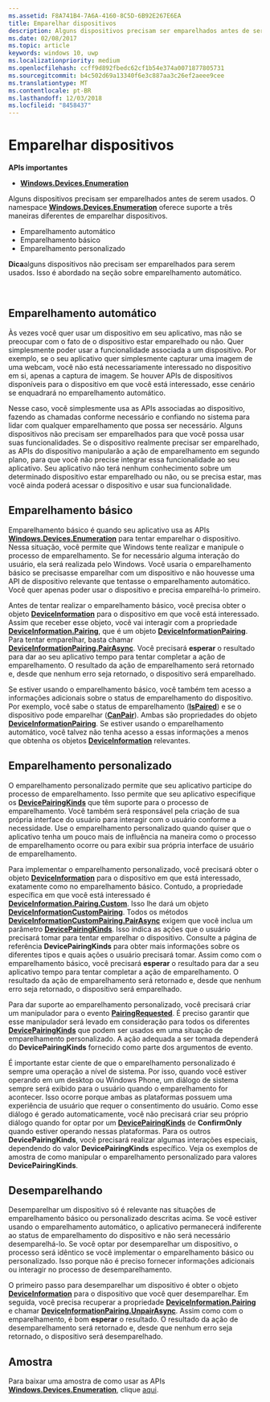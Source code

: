 ```yaml
---
ms.assetid: F8A741B4-7A6A-4160-8C5D-6B92E267E6EA
title: Emparelhar dispositivos
description: Alguns dispositivos precisam ser emparelhados antes de serem usados. O namespace Windows.Devices.Enumeration oferece suporte a três maneiras diferentes de emparelhar dispositivos.
ms.date: 02/08/2017
ms.topic: article
keywords: windows 10, uwp
ms.localizationpriority: medium
ms.openlocfilehash: ccff9d892fbedc62cf1b54e374a0071877805731
ms.sourcegitcommit: b4c502d69a13340f6e3c887aa3c26ef2aeee9cee
ms.translationtype: MT
ms.contentlocale: pt-BR
ms.lasthandoff: 12/03/2018
ms.locfileid: "8458437"
---
```

# <a name="pair-devices"></a>Emparelhar dispositivos



**APIs importantes**

- [**Windows.Devices.Enumeration**](https://docs.microsoft.com/en-us/uwp/api/Windows.Devices.Enumeration)

Alguns dispositivos precisam ser emparelhados antes de serem usados. O namespace [**Windows.Devices.Enumeration**](https://msdn.microsoft.com/library/windows/apps/BR225459) oferece suporte a três maneiras diferentes de emparelhar dispositivos.

-   Emparelhamento automático
-   Emparelhamento básico
-   Emparelhamento personalizado

**Dica**alguns dispositivos não precisam ser emparelhados para serem usados. Isso é abordado na seção sobre emparelhamento automático.

 

## <a name="automatic-pairing"></a>Emparelhamento automático


Às vezes você quer usar um dispositivo em seu aplicativo, mas não se preocupar com o fato de o dispositivo estar emparelhado ou não. Quer simplesmente poder usar a funcionalidade associada a um dispositivo. Por exemplo, se o seu aplicativo quer simplesmente capturar uma imagem de uma webcam, você não está necessariamente interessado no dispositivo em si, apenas a captura de imagem. Se houver APIs de dispositivos disponíveis para o dispositivo em que você está interessado, esse cenário se enquadrará no emparelhamento automático.

Nesse caso, você simplesmente usa as APIs associadas ao dispositivo, fazendo as chamadas conforme necessário e confiando no sistema para lidar com qualquer emparelhamento que possa ser necessário. Alguns dispositivos não precisam ser emparelhados para que você possa usar suas funcionalidades. Se o dispositivo realmente precisar ser emparelhado, as APIs do dispositivo manipularão a ação de emparelhamento em segundo plano, para que você não precise integrar essa funcionalidade ao seu aplicativo. Seu aplicativo não terá nenhum conhecimento sobre um determinado dispositivo estar emparelhado ou não, ou se precisa estar, mas você ainda poderá acessar o dispositivo e usar sua funcionalidade.

## <a name="basic-pairing"></a>Emparelhamento básico


Emparelhamento básico é quando seu aplicativo usa as APIs [**Windows.Devices.Enumeration**](https://msdn.microsoft.com/library/windows/apps/BR225459) para tentar emparelhar o dispositivo. Nessa situação, você permite que Windows tente realizar e manipule o processo de emparelhamento. Se for necessário alguma interação do usuário, ela será realizada pelo Windows. Você usaria o emparelhamento básico se precisasse emparelhar com um dispositivo e não houvesse uma API de dispositivo relevante que tentasse o emparelhamento automático. Você quer apenas poder usar o dispositivo e precisa emparelhá-lo primeiro.

Antes de tentar realizar o emparelhamento básico, você precisa obter o objeto [**DeviceInformation**](https://msdn.microsoft.com/library/windows/apps/BR225393) para o dispositivo em que você está interessado. Assim que receber esse objeto, você vai interagir com a propriedade [**DeviceInformation.Pairing**](https://msdn.microsoft.com/library/windows/apps/windows.devices.enumeration.deviceinformation.pairing.aspx), que é um objeto [**DeviceInformationPairing**](https://msdn.microsoft.com/library/windows/apps/windows.devices.enumeration.deviceinformation.pairing.aspx). Para tentar emparelhar, basta chamar [**DeviceInformationPairing.PairAsync**](https://msdn.microsoft.com/library/windows/apps/mt608800). Você precisará **esperar** o resultado para dar ao seu aplicativo tempo para tentar completar a ação de emparelhamento. O resultado da ação de emparelhamento será retornado e, desde que nenhum erro seja retornado, o dispositivo será emparelhado.

Se estiver usando o emparelhamento básico, você também tem acesso a informações adicionais sobre o status de emparelhamento do dispositivo. Por exemplo, você sabe o status de emparelhamento ([**IsPaired**](https://docs.microsoft.com/en-us/uwp/api/Windows.Devices.Enumeration.DeviceInformationPairing.IsPaired)) e se o dispositivo pode emparelhar ([**CanPair**](https://docs.microsoft.com/en-us/uwp/api/Windows.Devices.Enumeration.DeviceInformationPairing.CanPair)). Ambas são propriedades do objeto [**DeviceInformationPairing**](https://msdn.microsoft.com/library/windows/apps/windows.devices.enumeration.deviceinformation.pairing.aspx). Se estiver usando o emparelhamento automático, você talvez não tenha acesso a essas informações a menos que obtenha os objetos [**DeviceInformation**](https://msdn.microsoft.com/library/windows/apps/BR225393) relevantes.

## <a name="custom-pairing"></a>Emparelhamento personalizado


O emparelhamento personalizado permite que seu aplicativo participe do processo de emparelhamento. Isso permite que seu aplicativo especifique os [**DevicePairingKinds**](https://msdn.microsoft.com/library/windows/apps/Mt608808) que têm suporte para o processo de emparelhamento. Você também será responsável pela criação de sua própria interface do usuário para interagir com o usuário conforme a necessidade. Use o emparelhamento personalizado quando quiser que o aplicativo tenha um pouco mais de influência na maneira como o processo de emparelhamento ocorre ou para exibir sua própria interface de usuário de emparelhamento.

Para implementar o emparelhamento personalizado, você precisará obter o objeto [**DeviceInformation**](https://msdn.microsoft.com/library/windows/apps/BR225393) para o dispositivo em que está interessado, exatamente como no emparelhamento básico. Contudo, a propriedade específica em que você está interessado é [**DeviceInformation.Pairing.Custom**](https://msdn.microsoft.com/library/windows/apps/windows.devices.enumeration.deviceinformationpairing.custom.aspx). Isso lhe dará um objeto [**DeviceInformationCustomPairing**](https://msdn.microsoft.com/library/windows/apps/windows.devices.enumeration.deviceinformationcustompairing.aspx). Todos os métodos [**DeviceInformationCustomPairing.PairAsync**](https://msdn.microsoft.com/library/windows/apps/windows.devices.enumeration.deviceinformationcustompairing.pairasync.aspx) exigem que você inclua um parâmetro [**DevicePairingKinds**](https://msdn.microsoft.com/library/windows/apps/Mt608808). Isso indica as ações que o usuário precisará tomar para tentar emparelhar o dispositivo. Consulte a página de referência **DevicePairingKinds** para obter mais informações sobre os diferentes tipos e quais ações o usuário precisará tomar. Assim como com o emparelhamento básico, você precisará **esperar** o resultado para dar a seu aplicativo tempo para tentar completar a ação de emparelhamento. O resultado da ação de emparelhamento será retornado e, desde que nenhum erro seja retornado, o dispositivo será emparelhado.

Para dar suporte ao emparelhamento personalizado, você precisará criar um manipulador para o evento [**PairingRequested**](https://msdn.microsoft.com/library/windows/apps/windows.devices.enumeration.deviceinformationcustompairing.pairingrequested.aspx). É preciso garantir que esse manipulador será levado em consideração para todos os diferentes [**DevicePairingKinds**](https://msdn.microsoft.com/library/windows/apps/Mt608808) que podem ser usados em uma situação de emparelhamento personalizado. A ação adequada a ser tomada dependerá do **DevicePairingKinds** fornecido como parte dos argumentos de evento.

É importante estar ciente de que o emparelhamento personalizado é sempre uma operação a nível de sistema. Por isso, quando você estiver operando em um desktop ou Windows Phone, um diálogo de sistema sempre será exibido para o usuário quando o emparelhamento for acontecer. Isso ocorre porque ambas as plataformas possuem uma experiência de usuário que requer o consentimento do usuário. Como esse diálogo é gerado automaticamente, você não precisará criar seu próprio diálogo quando for optar por um [**DevicePairingKinds**](https://msdn.microsoft.com/library/windows/apps/Mt608808) de **ConfirmOnly** quando estiver operando nessas plataformas. Para os outros **DevicePairingKinds**, você precisará realizar algumas interações especiais, dependendo do valor **DevicePairingKinds** específico. Veja os exemplos de amostra de como manipular o emparelhamento personalizado para valores **DevicePairingKinds**.

## <a name="unpairing"></a>Desemparelhando


Desemparelhar um dispositivo só é relevante nas situações de emparelhamento básico ou personalizado descritas acima. Se você estiver usando o emparelhamento automático, o aplicativo permanecerá indiferente ao status de emparelhamento do dispositivo e não será necessário desemparelhá-lo. Se você optar por desemparelhar um dispositivo, o processo será idêntico se você implementar o emparelhamento básico ou personalizado. Isso porque não é preciso fornecer informações adicionais ou interagir no processo de desemparelhamento.

O primeiro passo para desemparelhar um dispositivo é obter o objeto [**DeviceInformation**](https://msdn.microsoft.com/library/windows/apps/BR225393) para o dispositivo que você quer desemparelhar. Em seguida, você precisa recuperar a propriedade [**DeviceInformation.Pairing**](https://msdn.microsoft.com/library/windows/apps/windows.devices.enumeration.deviceinformation.pairing.aspx) e chamar [**DeviceInformationPairing.UnpairAsync**](https://msdn.microsoft.com/library/windows/apps/windows.devices.enumeration.deviceinformationpairing.unpairasync). Assim como com o emparelhamento, é bom **esperar** o resultado. O resultado da ação de desemparelhamento será retornado e, desde que nenhum erro seja retornado, o dispositivo será desemparelhado.

## <a name="sample"></a>Amostra


Para baixar uma amostra de como usar as APIs [**Windows.Devices.Enumeration**](https://msdn.microsoft.com/library/windows/apps/BR225459), clique [aqui](http://go.microsoft.com/fwlink/?LinkID=620536).

 

 
